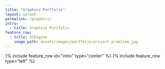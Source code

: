 ```yaml
---
title: "Graphics Portfolio"
layout: splash
permalink: /graphics/
intro: 
  - title: Graphics Portfolio
feature_row:
  - title: ICEngine
    image_path: assets/images/portfolio/project-praelium.jpg
---
```

{% include feature_row id="intro" type="center" %}
{% include feature_row type="left" %}